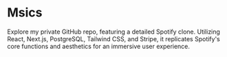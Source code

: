 # Msics
Explore my private GitHub repo, featuring a detailed Spotify clone. Utilizing React, Next.js, PostgreSQL, Tailwind CSS, and Stripe, it replicates Spotify's core functions and aesthetics for an immersive user experience.
